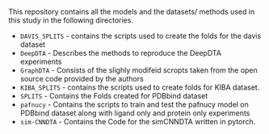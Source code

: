 This repository contains all the models and the datasets/ methods used in this study in the following directories.
* `DAVIS_SPLITS` - contains the scripts used to create the folds for the davis dataset
* `DeepDTA` - Describes the methods to reproduce the DeepDTA experiments
* `GraphDTA` - Consists of the slighly modifeid scropts taken from the open source code provided by the authors
* `KIBA_SPLITS` - contains the scripts used to create folds for KIBA dataset.
* `SPLITS` - Contains the Folds created for  PDBbind dataset
* `pafnucy` - Contains the scripts to train and test the pafnucy model on PDBbind dataset along with ligand only and protein only experiments
* `sim-CNNDTA` - Contains the Code for the simCNNDTA written in pytorch.
